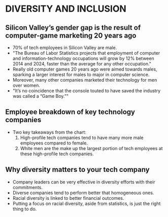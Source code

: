 # DIVERSITY AND INCLUSION
  
## Silicon Valley’s gender gap is the result of computer-game marketing 20 years ago
- 70% of tech employees in Silicon Valley are male. 
- "The Bureau of Labor Statistics projects that employment of computer and information-technology occupations will grow by 12% between 2014 and 2024, faster than the average for any other occupation."
- Really old computer games 20 years ago were aimed towards males, sparking a larger interest for males to major in computer science. 
- Moreover, many other companies marketed their technology for men over women. 
- "It’s no coincidence that the console touted to have saved the industry was called a “Game Boy.”"  

## Employee breakdown of key technology companies
- Two key takeaways from the chart:
  1. High-profile tech companies tend to have many more male employees compared to female.
  2. White men are the make up the largest portion of tech employees at these high-profile tech companies. 

## Why diversity matters to your tech company 
- Company leaders can be very effective in diversity efforts with their commitments.
- Diverse companies tend to perform better that homogeneous ones. 
- Racial diversity is linked to better financial outcomes.
- Putting a focus on racial diversity, aside from statistics, is just the right thing to do. 
